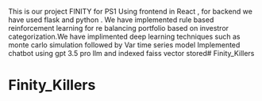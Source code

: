 This is our project FINITY for PS1 Using frontend in React , for backend we have used flask and python . We have implemented rule based reinforcement learning for re balancing portfolio based on investror categorization.We have implimented deep learning techniques such as monte carlo simulation followed by Var time series model
Implemented chatbot using gpt 3.5 pro llm and indexed faiss vector stored# Finity_Killers
# Finity_Killers
